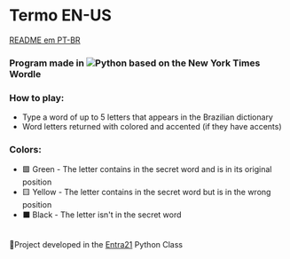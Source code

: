 <h1> Termo EN-US</h1>

[README em PT-BR](https://github.com/Flyinng/Termo/blob/main/README-PT-BR.md)

### Program made in ![Python](https://img.shields.io/badge/python-3670A0?style=flat-square&logo=python&logoColor=ffdd54) based on the New York Times Wordle
### How to play:
   - Type a word of up to 5 letters that appears in the Brazilian dictionary
   - Word letters returned with colored and accented (if they have accents)
### Colors:
   - 🟩 Green - The letter contains in the secret word and is in its original position
   - 🟨 Yellow - The letter contains in the secret word but is in the wrong position
   - ⬛ Black - The letter isn't in the secret word


<br>
📜Project developed in the <a href="https://www.entra21.com.br/">Entra21</a> Python Class
